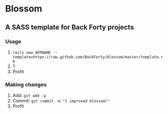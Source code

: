 # Blossom

## A SASS template for Back Forty projects

### Usage

1. `rails new APPNAME --template=https://raw.github.com/BackForty/blossom/master/template.rb`
2. ?
3. Profit

### Making changes

1. Add: `git add -p`
2. Commit: `git commit -m "I improved blossom!"`
3. Profit
